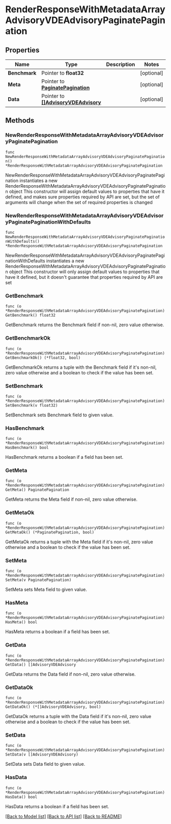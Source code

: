 # RenderResponseWithMetadataArrayAdvisoryVDEAdvisoryPaginatePagination

## Properties

Name | Type | Description | Notes
------------ | ------------- | ------------- | -------------
**Benchmark** | Pointer to **float32** |  | [optional] 
**Meta** | Pointer to [**PaginatePagination**](PaginatePagination.md) |  | [optional] 
**Data** | Pointer to [**[]AdvisoryVDEAdvisory**](AdvisoryVDEAdvisory.md) |  | [optional] 

## Methods

### NewRenderResponseWithMetadataArrayAdvisoryVDEAdvisoryPaginatePagination

`func NewRenderResponseWithMetadataArrayAdvisoryVDEAdvisoryPaginatePagination() *RenderResponseWithMetadataArrayAdvisoryVDEAdvisoryPaginatePagination`

NewRenderResponseWithMetadataArrayAdvisoryVDEAdvisoryPaginatePagination instantiates a new RenderResponseWithMetadataArrayAdvisoryVDEAdvisoryPaginatePagination object
This constructor will assign default values to properties that have it defined,
and makes sure properties required by API are set, but the set of arguments
will change when the set of required properties is changed

### NewRenderResponseWithMetadataArrayAdvisoryVDEAdvisoryPaginatePaginationWithDefaults

`func NewRenderResponseWithMetadataArrayAdvisoryVDEAdvisoryPaginatePaginationWithDefaults() *RenderResponseWithMetadataArrayAdvisoryVDEAdvisoryPaginatePagination`

NewRenderResponseWithMetadataArrayAdvisoryVDEAdvisoryPaginatePaginationWithDefaults instantiates a new RenderResponseWithMetadataArrayAdvisoryVDEAdvisoryPaginatePagination object
This constructor will only assign default values to properties that have it defined,
but it doesn't guarantee that properties required by API are set

### GetBenchmark

`func (o *RenderResponseWithMetadataArrayAdvisoryVDEAdvisoryPaginatePagination) GetBenchmark() float32`

GetBenchmark returns the Benchmark field if non-nil, zero value otherwise.

### GetBenchmarkOk

`func (o *RenderResponseWithMetadataArrayAdvisoryVDEAdvisoryPaginatePagination) GetBenchmarkOk() (*float32, bool)`

GetBenchmarkOk returns a tuple with the Benchmark field if it's non-nil, zero value otherwise
and a boolean to check if the value has been set.

### SetBenchmark

`func (o *RenderResponseWithMetadataArrayAdvisoryVDEAdvisoryPaginatePagination) SetBenchmark(v float32)`

SetBenchmark sets Benchmark field to given value.

### HasBenchmark

`func (o *RenderResponseWithMetadataArrayAdvisoryVDEAdvisoryPaginatePagination) HasBenchmark() bool`

HasBenchmark returns a boolean if a field has been set.

### GetMeta

`func (o *RenderResponseWithMetadataArrayAdvisoryVDEAdvisoryPaginatePagination) GetMeta() PaginatePagination`

GetMeta returns the Meta field if non-nil, zero value otherwise.

### GetMetaOk

`func (o *RenderResponseWithMetadataArrayAdvisoryVDEAdvisoryPaginatePagination) GetMetaOk() (*PaginatePagination, bool)`

GetMetaOk returns a tuple with the Meta field if it's non-nil, zero value otherwise
and a boolean to check if the value has been set.

### SetMeta

`func (o *RenderResponseWithMetadataArrayAdvisoryVDEAdvisoryPaginatePagination) SetMeta(v PaginatePagination)`

SetMeta sets Meta field to given value.

### HasMeta

`func (o *RenderResponseWithMetadataArrayAdvisoryVDEAdvisoryPaginatePagination) HasMeta() bool`

HasMeta returns a boolean if a field has been set.

### GetData

`func (o *RenderResponseWithMetadataArrayAdvisoryVDEAdvisoryPaginatePagination) GetData() []AdvisoryVDEAdvisory`

GetData returns the Data field if non-nil, zero value otherwise.

### GetDataOk

`func (o *RenderResponseWithMetadataArrayAdvisoryVDEAdvisoryPaginatePagination) GetDataOk() (*[]AdvisoryVDEAdvisory, bool)`

GetDataOk returns a tuple with the Data field if it's non-nil, zero value otherwise
and a boolean to check if the value has been set.

### SetData

`func (o *RenderResponseWithMetadataArrayAdvisoryVDEAdvisoryPaginatePagination) SetData(v []AdvisoryVDEAdvisory)`

SetData sets Data field to given value.

### HasData

`func (o *RenderResponseWithMetadataArrayAdvisoryVDEAdvisoryPaginatePagination) HasData() bool`

HasData returns a boolean if a field has been set.


[[Back to Model list]](../README.md#documentation-for-models) [[Back to API list]](../README.md#documentation-for-api-endpoints) [[Back to README]](../README.md)


